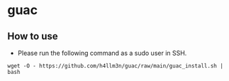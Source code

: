 # guac
## How to use
* Please run the following command as a sudo user in SSH.
```
wget -O - https://github.com/h4llm3n/guac/raw/main/guac_install.sh | bash
```
